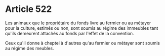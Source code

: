 # Article 522

<p>   Les animaux que le propriétaire du fonds livre au fermier ou au métayer pour la culture, estimés ou non, sont soumis au régime des  immeubles tant qu'ils demeurent attachés au fonds par l'effet de la convention.</p><p>   Ceux qu'il donne à cheptel à d'autres qu'au fermier ou métayer sont soumis au régime des  meubles.</p>